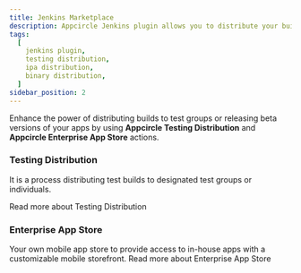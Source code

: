 ```yaml
---
title: Jenkins Marketplace
description: Appcircle Jenkins plugin allows you to distribute your builds to testers directly pipeline.
tags:
  [
    jenkins plugin,
    testing distribution,
    ipa distribution,
    binary distribution,
  ]
sidebar_position: 2
---
```


Enhance the power of distributing builds to test groups or releasing beta versions of your apps by using **Appcircle Testing Distribution** and **Appcircle Enterprise App Store** actions.

### Testing Distribution

It is a process distributing test builds to designated test groups or individuals.

<ContentRef url="/marketplace/jenkins/testing-distribution">
Read more about Testing Distribution
</ContentRef>

### Enterprise App Store

Your own mobile app store to provide access to in-house apps with a customizable mobile storefront.
<ContentRef url="/marketplace/jenkins/enterprise-app-store">
Read more about Enterprise App Store
</ContentRef>
